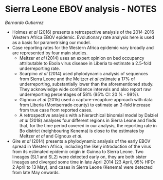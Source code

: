 # Sierra Leone EBOV analysis - NOTES
_Bernardo Gutierrez_

- Holmes _et al_ (2016) presents a retrospective analysis of the 2014-2016 Western Africa EBOV epidemic. Evolutionary rate analysis here is used as a basis for parametrising our model.
- Case reporting rates for the Western Africa epidemic vary broadly and are represented by four main studies.
	* Meltzer _et al_ (2014) uses an expert opinion on bed occupancy attributable to Ebola virus disease in Liberia to estimate a 2.5-fold underreporting rate.
	* Scarpino _et al_ (2014) used phylodynamic analysis of sequences from Sierra Leone and the Meltzer _et al_ estimate a 17% of underreporting, substantially lower than the aforementioned study. They acknowledge wide confidence intervals and also report raw underreporting percentages of 58% (95% CI: 20 % - 99%).
	* Gignoux _et al_ (2015) used a capture-recapture approach with data from Liberia (Montserrado county) to estimate an 3-fold increase from true case from reported cases.
	* A retrospective analysis with a hierarchical binomial model by Dalziel _et al_ (2018) analyses four different regions in Sierra Leone and finds that, for the time period covered in our analysis, the reporting rate in Bo district (neighbouring Kenema) is close to the estimates by Meltzer _et al_ and Gignoux _et al_.
- Gire _et al_ (2014) presents a phylodynamic analysis of the early EBOV spread in Western Africa, including the likely introduction of the virus from its estimated epidemic origin in Guinea to Sierra Leone. Two lineages (SL1 and SL2) were detected early on, they are both sister lineages and diverged some time in late April 2014 (23 April, 95% HPD: 2 April to 13 May), and cases in Sierra Leone (Kenema) were detected from late May onwards.